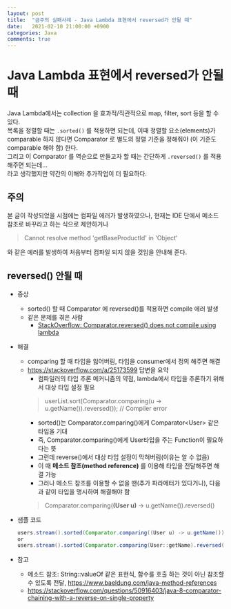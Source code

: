 ```yaml
---
layout: post
title:  "금주의 실패사례 - Java Lambda 표현에서 reversed가 안될 때"
date:   2021-02-10 21:00:00 +0900
categories: Java
comments: true
---
```


# Java Lambda 표현에서 reversed가 안될 때
Java Lambda에서는 collection 을 효과적/직관적으로 map, filter, sort 등을 할 수 있다.  
목록을 정렬할 때는 `.sorted()` 를 적용하면 되는데, 이때 정렬할 요소(elements)가 comparable 하지 않다면 Comparator 로 별도의 정렬 기준을 정해줘야 (이 기준도 comparable 해야 함) 한다.  
그리고 이 Comparator 를 역순으로 만들고자 할 때는 간단하게 `.reversed()` 를 적용해주면 되는데...  
라고 생각했지만 약간의 이해와 추가작업이 더 필요하다.

## 주의
본 글이 작성되었을 시점에는 컴파일 에러가 발생하였으나, 현재는 IDE 단에서 메소드 참조로 바꾸라고 하는 식으로 제안하거나  
> Cannot resolve method 'getBaseProductId' in 'Object'
>

와 같은 에러를 발생하여 처음부터 컴파일 되지 않을 것임을 안내해 준다.

## reversed() 안될 때
* 증상
  + sorted() 할 때 Comparator 에 reversed()를 적용하면 compile 에러 발생
  + 같은 문제를 겪은 사람
    + [StackOverflow: Comparator.reversed() does not compile using lambda](https://stackoverflow.com/questions/25172595/comparator-reversed-does-not-compile-using-lambda)
* 해결
  + comparing 할 때 타입을 잃어버림, 타입을 consumer에서 정의 해주면 해결
  + https://stackoverflow.com/a/25173599 답변을 요약
    + 컴파일러의 타입 추론 메커니즘의 약점, lambda에서 타입을 추론하기 위해서 대상 타입 설정 필요
    > userList.sort(Comparator.comparing(u -> u.getName()).reversed()); // Compiler error
    >
    + sorted()는 Comparator.comparing()에게 Comparator\<User\> 같은 타입을 기대
    + 즉, Comparator.comparing()에게 User타입을 주는 Function이 필요하다는 뜻
    + 그런데 reverse()에서 대상 타입 설정이 막혀버림(이유는 알 수 없음)
    + 이 때 **메소드 참조(method reference)** 를 이용해 타입을 전달해주면 해결 가능
    + 그러나 메소드 참조를 이용할 수 없을 땐(추가 파라메터가 있다거나), 다음과 같이 타입을 명시하여 해결해야 함
    > Comparator.comparing(**(User u)** -> u.getName()).reversed()
    >

* 샘플 코드
  ~~~ java
  users.stream().sorted(Comparator.comparing((User u) -> u.getName()).reversed());
  or
  users.stream().sorted(Comparator.comparing(User::getName).reversed());
  ~~~

* 참고
  + 메소드 참조: String::valueOf 같은 표현식, 함수를 호출 하는 것이 아닌 참조할 수 있도록 전달, https://www.baeldung.com/java-method-references
  + https://stackoverflow.com/questions/50916403/java-8-comparator-chaining-with-a-reverse-on-single-property

